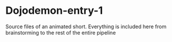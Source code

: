 # Dojodemon-entry-1
Source files of an animated short. Everything is included here from brainstorming to the rest of the entire pipeline
